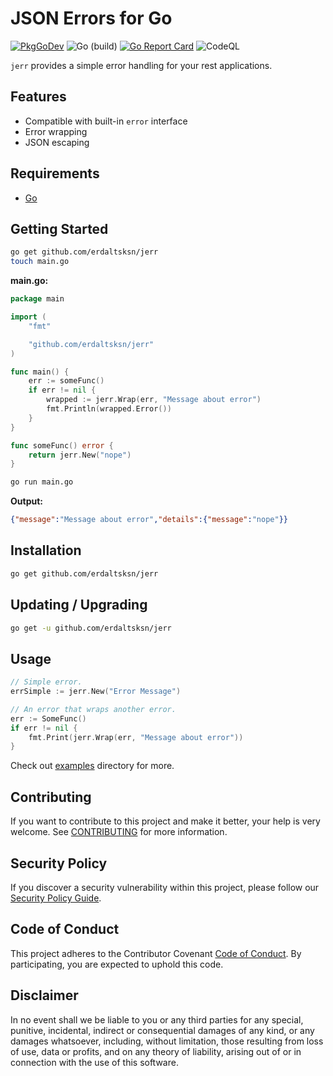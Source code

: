 # JSON Errors for Go

[![PkgGoDev](https://pkg.go.dev/badge/github.com/erdaltsksn/jerr)](https://pkg.go.dev/github.com/erdaltsksn/jerr)
![Go (build)](https://github.com/erdaltsksn/jerr/workflows/Go%20(build)/badge.svg)
[![Go Report Card](https://goreportcard.com/badge/github.com/erdaltsksn/jerr)](https://goreportcard.com/report/github.com/erdaltsksn/jerr)
![CodeQL](https://github.com/erdaltsksn/jerr/workflows/CodeQL/badge.svg)

`jerr` provides a simple error handling for your rest applications.

## Features

- Compatible with built-in `error` interface
- Error wrapping
- JSON escaping

## Requirements

- [Go](https://golang.org)

## Getting Started

```sh
go get github.com/erdaltsksn/jerr
touch main.go
```

**main.go:**

```go
package main

import (
	"fmt"

	"github.com/erdaltsksn/jerr"
)

func main() {
	err := someFunc()
	if err != nil {
		wrapped := jerr.Wrap(err, "Message about error")
		fmt.Println(wrapped.Error())
	}
}

func someFunc() error {
	return jerr.New("nope")
}
```

```sh
go run main.go
```

**Output:**

```json
{"message":"Message about error","details":{"message":"nope"}}
```

## Installation

```sh
go get github.com/erdaltsksn/jerr
```

## Updating / Upgrading

```sh
go get -u github.com/erdaltsksn/jerr
```

## Usage

```go
// Simple error.
errSimple := jerr.New("Error Message")

// An error that wraps another error.
err := SomeFunc()
if err != nil {
    fmt.Print(jerr.Wrap(err, "Message about error"))
}
```

Check out [examples](examples) directory for more.

## Contributing

If you want to contribute to this project and make it better, your help is very
welcome. See [CONTRIBUTING](.github/CONTRIBUTING.md) for more information.

## Security Policy

If you discover a security vulnerability within this project, please follow our
[Security Policy Guide](.github/SECURITY.md).

## Code of Conduct

This project adheres to the Contributor Covenant [Code of Conduct](.github/CODE_OF_CONDUCT.md).
By participating, you are expected to uphold this code.

## Disclaimer

In no event shall we be liable to you or any third parties for any special,
punitive, incidental, indirect or consequential damages of any kind, or any
damages whatsoever, including, without limitation, those resulting from loss of
use, data or profits, and on any theory of liability, arising out of or in
connection with the use of this software.
